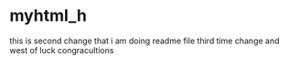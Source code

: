 # myhtml_h
this is second change that i am doing readme file
third time change
 and west of luck congracultions

